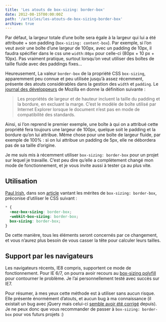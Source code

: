 ```yaml
---
title: 'Les atouts de box-sizing: border-box'
date: 2012-08-15T00:00:00Z
path: '/articles/les-atouts-de-box-sizing-border-box'
archive: true
---
```


Par défaut, la largeur totale d’une boîte sera égale à la largeur qui lui a été attribuée + son padding (`box-sizing: content-box`). Par exemple, si l’on veut avoir une boîte d’une largeur de 100px, avec un padding de 10px, il faudra spécifier dans le css une `width:80px` pour celle-ci (80px + 10 px + 10px). Pas vraiment pratique, surtout lorsqu’on veut utiliser des boîtes de taille fluide avec des paddings fixes…

Heureusement, La valeur `border-box` de la propriété CSS `box-sizing`, apparemment peu connue et peu utilisée jusqu’à assez récemment, présente des atouts considérables dans la gestion des `width` et `padding`. Le [journal des développeurs](https://developer.mozilla.org/fr/docs/CSS/-moz-box-sizing) de Mozilla en donne la définition suivante :

> Les propriétés de largeur et de hauteur incluent la taille du padding et la bordure, en excluant la marge. C’est le modèle de boîte utilisé par Internet Explorer lorsque le document n’est pas en mode de compatibilité des standards.

Ainsi, si l’on reprend le premier exemple, une boîte à qui on a attribué cette propriété fera toujours une largeur de 100px, quelque soit le padding et la bordure qu’on lui attribue. Même chose pour une boîte de largeur fluide, par exemple de 100% : si on lui attribue un padding de 5px, elle ne débordera pas de sa taille d’origine.

Je me suis mis à récemment utiliser `box-sizing: border-box` pour un projet sur lequel je travaille. C’est peu dire qu’elle a complètement changé mon mode de fonctionnement, et je vous invite aussi à tester ça au plus vite.

## Utilisation

[Paul Irish](http://paulirish.com), dans son [article](http://paulirish.com/2012/box-sizing-border-box-ftw/) vantant les mérites de `box-sizing: border-box`, préconise d’utiliser le CSS suivant :

```css
* {
  -moz-box-sizing: border-box;
  -webkit-box-sizing: border-box;
  box-sizing: border-box;
}
```

De cette manière, tous les éléments seront concernés par ce changement, et vous n’aurez plus besoin de vous casser la tête pour calculer leurs tailles.

## Support par les navigateurs

Les navigateurs récents, IE8 compris, supportent ce mode de fonctionnement. Pour IE 6/7, on pourra avoir recours au [box-sizing polyfill](https://github.com/Schepp/box-sizing-polyfill) pour contourner le problème. Je l’ai personnellement testé avec succès sur IE7.

Pour résumer, à mes yeux cette méthode est à utiliser sans aucun risque. Elle présente énormément d’atouts, et aucun bug à ma connaissance (il existait un bug avec jQuery mais celui-ci [semble avoir été corrigé](http://bugs.jquery.com/ticket/11004) depuis). Je ne peux donc que vous recommander de passer à `box-sizing: border-box` pour vos futurs projets :)
